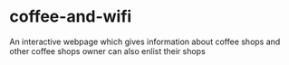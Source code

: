 # coffee-and-wifi
An interactive webpage which gives information about coffee shops and other coffee shops owner can also enlist their shops
